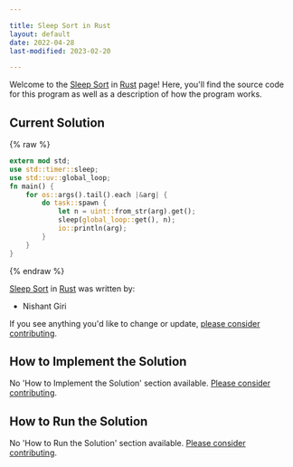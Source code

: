 ```yaml
---

title: Sleep Sort in Rust
layout: default
date: 2022-04-28
last-modified: 2023-02-20

---
```


Welcome to the [Sleep Sort](https://sampleprograms.io/projects/sleep-sort) in [Rust](https://sampleprograms.io/languages/rust) page! Here, you'll find the source code for this program as well as a description of how the program works.

## Current Solution

{% raw %}

```rust
extern mod std;
use std::timer::sleep;
use std::uv::global_loop;
fn main() {
    for os::args().tail().each |&arg| {
        do task::spawn {
            let n = uint::from_str(arg).get();
            sleep(global_loop::get(), n);
            io::println(arg);
        }
    }
}
```

{% endraw %}

[Sleep Sort](https://sampleprograms.io/projects/sleep-sort) in [Rust](https://sampleprograms.io/languages/rust) was written by:

- Nishant Giri

If you see anything you'd like to change or update, [please consider contributing](https://github.com/TheRenegadeCoder/sample-programs).

## How to Implement the Solution

No 'How to Implement the Solution' section available. [Please consider contributing](https://github.com/TheRenegadeCoder/sample-programs-website).

## How to Run the Solution

No 'How to Run the Solution' section available. [Please consider contributing](https://github.com/TheRenegadeCoder/sample-programs-website).